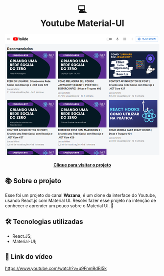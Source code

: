 <h1 align="center">
  💻<br>Youtube Material-UI
</h1>

<div align="center">
  <img src="./public/imgs/project-view.png" alt="Imagem do projeto Youtube Material-UI">
</div>

<h4 align="center"><a href="https://clone-youtubemui.netlify.app/" target="_blank">Clique para visitar o projeto</a></h4>

## 📚 Sobre o projeto

Esse foi um projeto do canal <strong>Wazana</strong>, é um clone da interface do Youtube, usando React.js com Material UI. Resolvi fazer esse projeto na intenção de conhecer e aprender um pouco sobre o Material UI. 🚀

## 🛠️ Tecnologias utilizadas

- React.JS;
- Material-UI;

## 🔗 Link do vídeo

https://www.youtube.com/watch?v=u9FnmBdBl5k
